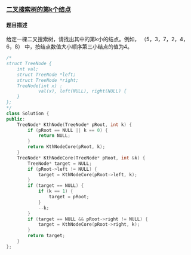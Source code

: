 ### [	二叉搜索树的第k个结点](https://www.nowcoder.com/practice/ef068f602dde4d28aab2b210e859150a?tpId=13&tqId=11215&tPage=4&rp=4&ru=%2Fta%2Fcoding-interviews&qru=%2Fta%2Fcoding-interviews%2Fquestion-ranking)
#### 题目描述
给定一棵二叉搜索树，请找出其中的第k小的结点。例如， （5，3，7，2，4，6，8）    中，按结点数值大小顺序第三小结点的值为4。
```c++
/*
struct TreeNode {
    int val;
    struct TreeNode *left;
    struct TreeNode *right;
    TreeNode(int x) :
            val(x), left(NULL), right(NULL) {
    }
};
*/
class Solution {
public:
    TreeNode* KthNode(TreeNode* pRoot, int k) {
        if (pRoot == NULL || k == 0) {
            return NULL;
        }
        return KthNodeCore(pRoot, k);
    }
    TreeNode* KthNodeCore(TreeNode* pRoot, int &k) {
        TreeNode* target = NULL;
        if (pRoot->left != NULL) {
            target = KthNodeCore(pRoot->left, k);
        }
        if (target == NULL) {
            if (k == 1) {
                target = pRoot;
            }
            --k;
        }
        if (target == NULL && pRoot->right != NULL) {
            target = KthNodeCore(pRoot->right, k);
        }
        return target;
    }
};
```